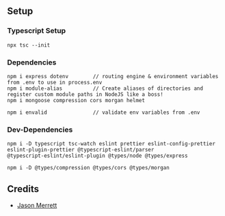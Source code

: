 ## Setup

### Typescript Setup

```shell
npx tsc --init
```

### Dependencies

```shell
npm i express dotenv        // routing engine & environment variables from .env to use in process.env
npm i module-alias          // Create aliases of directories and register custom module paths in NodeJS like a boss!
npm i mongoose compression cors morgan helmet
```

```shell
npm i envalid               // validate env variables from .env
```

### Dev-Dependencies

```shell
npm i -D typescript tsc-watch eslint prettier eslint-config-prettier
eslint-plugin-prettier @typescript-eslint/parser
@typescript-eslint/eslint-plugin @types/node @types/express
```

```shell
npm i -D @types/compression @types/cors @types/morgan
```

## Credits

- [Jason
  Merrett](https://github.com/JasonMerrett/nodejs-api-from-scratch/tree/master/src)
